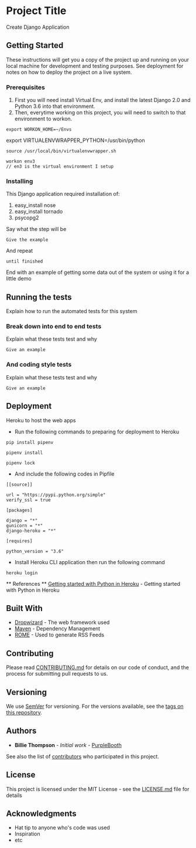 # Project Title

Create Django Application

## Getting Started

These instructions will get you a copy of the project up and running on your local machine for development and testing purposes. See deployment for notes on how to deploy the project on a live system.

### Prerequisites

1. First you will need install Virtual Env, and install the latest Django 2.0 and Python 3.6 into that environment.
2. Then, everytime working on this project, you will need to switch to that environment to workon.

```
export WORKON_HOME=~/Envs
```
export VIRTUALENVWRAPPER_PYTHON=/usr/bin/python
```
source /usr/local/bin/virtualenvwrapper.sh
```
```
workon env3 
// en3 is the virtual environment I setup 
```

### Installing

This Django application required installation of:
1. easy_install nose
2. easy_install tornado
3. psycopg2

Say what the step will be

```
Give the example
```

And repeat

```
until finished
```

End with an example of getting some data out of the system or using it for a little demo

## Running the tests

Explain how to run the automated tests for this system

### Break down into end to end tests

Explain what these tests test and why

```
Give an example
```

### And coding style tests

Explain what these tests test and why

```
Give an example
```

## Deployment
Heroku to host the web apps
* Run the following commands to preparing for deployment to Heroku
```
pip install pipenv

pipenv install

pipenv lock
```

* And include the following codes in Pipfile

```
[[source]]

url = "https://pypi.python.org/simple"
verify_ssl = true

[packages]

django = "*"
gunicorn = "*"
django-heroku = "*"

[requires]

python_version = "3.6"
```

* Install Heroku CLI application then run the following command
```
heroku login
```



** References **
[Getting started with Python in Heroku](https://devcenter.heroku.com/articles/getting-started-with-python#introduction) - Getting started with Python in Heroku

## Built With

* [Dropwizard](http://www.dropwizard.io/1.0.2/docs/) - The web framework used
* [Maven](https://maven.apache.org/) - Dependency Management
* [ROME](https://rometools.github.io/rome/) - Used to generate RSS Feeds

## Contributing

Please read [CONTRIBUTING.md](https://gist.github.com/PurpleBooth/b24679402957c63ec426) for details on our code of conduct, and the process for submitting pull requests to us.

## Versioning

We use [SemVer](http://semver.org/) for versioning. For the versions available, see the [tags on this repository](https://github.com/your/project/tags). 

## Authors

* **Billie Thompson** - *Initial work* - [PurpleBooth](https://github.com/PurpleBooth)

See also the list of [contributors](https://github.com/your/project/contributors) who participated in this project.

## License

This project is licensed under the MIT License - see the [LICENSE.md](LICENSE.md) file for details

## Acknowledgments

* Hat tip to anyone who's code was used
* Inspiration
* etc


